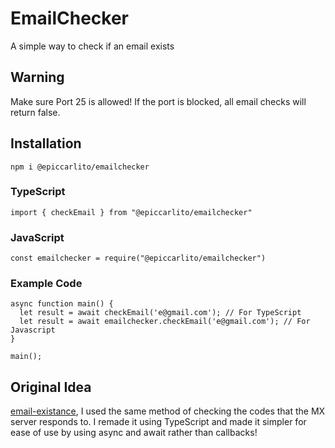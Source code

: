 # EmailChecker

A simple way to check if an email exists

## Warning

Make sure Port 25 is allowed! If the port is blocked, all email checks will return false.

## Installation

    npm i @epiccarlito/emailchecker

### TypeScript

    import { checkEmail } from "@epiccarlito/emailchecker"

### JavaScript

    const emailchecker = require("@epiccarlito/emailchecker")

### Example Code


    async function main() {
      let result = await checkEmail('e@gmail.com'); // For TypeScript
      let result = await emailchecker.checkEmail('e@gmail.com'); // For Javascript
    }

    main();


## Original Idea

[email-existance](https://github.com/nmanousos/email-existence), I used the same method of checking the codes that the MX server responds to. I remade it using TypeScript and made it simpler for ease of use by using async and await rather than callbacks!